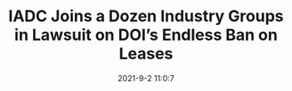 ---
"title": "IADC Joins a Dozen Industry Groups in Lawsuit on DOI’s Endless Ban on Leases"
"date": "2021-9-2 11:0:7"
"feed_name": "IADC"
"feed_website": "https://www.iadc.org/"
"feed_rss": "https://www.iadc.org/feed/"
"link": "https://www.iadc.org/drillbits/iadc-joins-a-dozen-industry-groups-in-lawsuit-on-dois-endless-ban-on-leases/"
"file": "_posts/2021-9-2-11-0-7_IADC_0c417b8e69b600ff825158be7760fda6068b3fed.md"
"accident": "0"
"drilling": "0"
---